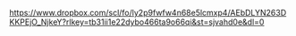 https://www.dropbox.com/scl/fo/ly2p9fwfw4n68e5lcmxp4/AEbDLYN263DKKPEjO_NjkeY?rlkey=tb31ii1e22dybo466ta9o66qi&st=sjvahd0e&dl=0